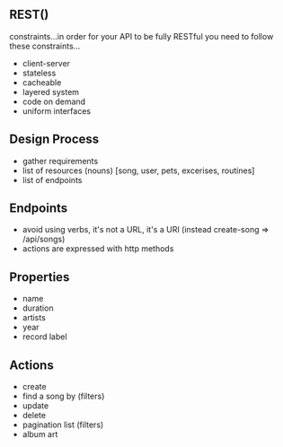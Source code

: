 ## REST()

constraints...in order for your API to be fully RESTful you need to follow these constraints...

- client-server
- stateless 
- cacheable
- layered system 
- code on demand
- uniform interfaces 

## Design Process 

- gather requirements
- list of resources (nouns) [song, user, pets, excerises, routines]
- list of endpoints

## Endpoints

- avoid using verbs, it's not a URL, it's a URI (instead create-song => /api/songs)
- actions are expressed with http methods

## Properties 

- name
- duration
- artists
- year
- record label

## Actions

- create
- find a song by (filters)
- update
- delete 
- pagination list (filters)
- album art


